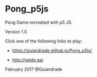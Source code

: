 # Pong_p5js

Pong Game recreated with p5 JS.

Version 1.0

Click one of the following links to play:

* https://guiandrade.github.io/Pong_p5js/

* http://jgeda.ga/

February 2017
@Guiandrade
